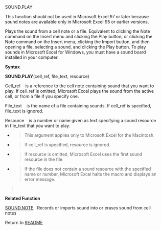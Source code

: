SOUND.PLAY

This function should not be used in Microsoft Excel 97 or later because
sound notes are available only in Microsoft Excel 95 or earlier
versions.

Plays the sound from a cell note or a file. Equivalent to clicking the
Note command on the Insert menu and clicking the Play button, or
clicking the Note command on the Insert menu, clicking the Import
button, and then opening a file, selecting a sound, and clicking the
Play button. To play sounds in Microsoft Excel for Windows, you must
have a sound board installed in your computer.

**Syntax**

**SOUND.PLAY**(cell\_ref, file\_text, resource)

Cell\_ref    is a reference to the cell note containing sound that you
want to play. If cell\_ref is omitted, Microsoft Excel plays the sound
from the active cell, or from a file if you specify one.

File\_text    is the name of a file containing sounds. If cell\_ref is
specified, file\_text is ignored.

Resource    is a number or name given as text specifying a sound
resource in file\_text that you want to play.

  - > This argument applies only to Microsoft Excel for the Macintosh.

  - > If cell\_ref is specified, resource is ignored.

  - > If resource is omitted, Microsoft Excel uses the first sound
    > resource in the file.

  - > If the file does not contain a sound resource with the specified
    > name or number, Microsoft Excel halts the macro and displays an
    > error message.

>  

**Related Function**

[SOUND.NOTE](SOUND.NOTE.md)   Records or imports sound into or erases sound from cell
notes



Return to [README](README.md)

